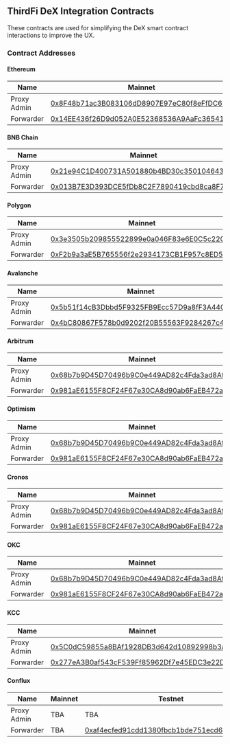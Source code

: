 ## ThirdFi DeX Integration Contracts

These contracts are used for simplifying the DeX smart contract interactions to improve the UX. 

### Contract Addresses

#### Ethereum

| Name              | Mainnet                                                                             | Testnet
|-------------------|-------------------------------------------------------------------------------------|-----------------------------------------
| Proxy Admin       | [0x8F48b71ac3B083106dD8907E97eC80f8eFfDC622](https://etherscan.io/address/0x8f48b71ac3b083106dd8907e97ec80f8effdc622) | [0xd98114d075158b2b8c7178118a0dcfdcd6b4fcf7](https://goerli.etherscan.io/address/0xd98114d075158b2b8c7178118a0dcfdcd6b4fcf7#readContract)
| Forwarder         | [0x14EE436f26D9d052A0E52368536A9AaFc36541c2](https://etherscan.io/address/0x14ee436f26d9d052a0e52368536a9aafc36541c2) | [0x03480A05c6CD9880c3B4dd664D7d49f7b45cF177](https://goerli.etherscan.io/address/0x03480A05c6CD9880c3B4dd664D7d49f7b45cF177#readProxyContract)

#### BNB Chain

| Name              | Mainnet                                                                             | Testnet
|-------------------|-------------------------------------------------------------------------------------|-----------------------------------------
| Proxy Admin       | [0x21e94C1D400731A501880b4BD30c3501046439c9](https://bscscan.com/address/0x21e94c1d400731a501880b4bd30c3501046439c9) | [0xdb55c5e54d40e8e53182a7c7dcb7bdd45356b567](https://testnet.bscscan.com/address/0xdb55c5e54d40e8e53182a7c7dcb7bdd45356b567)
| Forwarder         | [0x013B7E3D393DCE5fDb8C2F7890419cbd8ca8F7EE](https://bscscan.com/address/0x013b7e3d393dce5fdb8c2f7890419cbd8ca8f7ee) | [0x1a45939d2cd21f2fde107b0628e7848bc0661459](https://testnet.bscscan.com/address/0x1a45939d2cd21f2fde107b0628e7848bc0661459#readProxyContract)

#### Polygon

| Name              | Mainnet                                                                             | Testnet
|-------------------|-------------------------------------------------------------------------------------|-----------------------------------------
| Proxy Admin       | [0x3e3505b209855522899e0a046F83e6E0C5c2206b](https://polygonscan.com/address/0x3e3505b209855522899e0a046f83e6e0c5c2206b) | [0x38c352bbc0db6e6bba8bca211bf651180c7801e6](https://mumbai.polygonscan.com/address/0x38c352bbc0db6e6bba8bca211bf651180c7801e6)
| Forwarder         | [0xF2b9a3aE5B765556f2e2934173CB1F957c8ED50B](https://polygonscan.com/address/0xf2b9a3ae5b765556f2e2934173cb1f957c8ed50b) | [0x477b15afa64ba3ae52426215ab8407d176344719](https://mumbai.polygonscan.com/address/0x477b15afa64ba3ae52426215ab8407d176344719#readProxyContract)

#### Avalanche

| Name              | Mainnet                                                                             | Testnet
|-------------------|-------------------------------------------------------------------------------------|-----------------------------------------
| Proxy Admin       | [0x5b51f14cB3Dbbd5F9325FB9Ecc57D9a8fF3A440D](https://snowtrace.io/address/0x5b51f14cb3dbbd5f9325fb9ecc57d9a8ff3a440d) | [0xc26ff53b16097cdd77106358730383f628275e75](https://testnet.snowtrace.io/address/0xc26ff53b16097cdd77106358730383f628275e75)
| Forwarder         | [0x4bC80867F578b0d9202f20B55563F9284267c4df](https://snowtrace.io/address/0x4bc80867f578b0d9202f20b55563f9284267c4df) | [0x740Cc6f58fAA7ddE3337215a996610858E76f1b0](https://testnet.snowtrace.io/address/0x740Cc6f58fAA7ddE3337215a996610858E76f1b0#readProxyContract)

#### Arbitrum

| Name              | Mainnet                                                                             | Testnet
|-------------------|-------------------------------------------------------------------------------------|-----------------------------------------
| Proxy Admin       | [0x68b7b9D45D70496b9C0e449AD82c4Fda3ad8AfD5](https://arbiscan.io/address/0x68b7b9d45d70496b9c0e449ad82c4fda3ad8afd5) | [0xbf1d14a1a5ac7a3d556f1161ce972a1caf0301f3](https://goerli.arbiscan.io/address/0xbf1d14a1a5ac7a3d556f1161ce972a1caf0301f3)
| Forwarder         | [0x981aE6155F8CF24F67e30CA8d90ab6FaEB472aE5](https://arbiscan.io/address/0x981ae6155f8cf24f67e30ca8d90ab6faeb472ae5) | [0xa11Fc6C77b537Db9aD61e898D7CEaeB22c1ACbB1](https://goerli.arbiscan.io/address/0xa11Fc6C77b537Db9aD61e898D7CEaeB22c1ACbB1#readProxyContract)

#### Optimism

| Name              | Mainnet                                                                             | Testnet
|-------------------|-------------------------------------------------------------------------------------|-----------------------------------------
| Proxy Admin       | [0x68b7b9D45D70496b9C0e449AD82c4Fda3ad8AfD5](https://optimistic.etherscan.io/address/0x68b7b9D45D70496b9C0e449AD82c4Fda3ad8AfD5) | [0xb3756cb11935921ae368654e4bd0e9ccca3308c3](https://goerli-optimism.etherscan.io/address/0xb3756cb11935921ae368654e4bd0e9ccca3308c3)
| Forwarder         | [0x981aE6155F8CF24F67e30CA8d90ab6FaEB472aE5](https://optimistic.etherscan.io/address/0x981aE6155F8CF24F67e30CA8d90ab6FaEB472aE5) | [0xE3559d04Cfd810306a1BF8F820e42e73c14901A3](https://goerli-optimism.etherscan.io/address/0xE3559d04Cfd810306a1BF8F820e42e73c14901A3#readProxyContract)

#### Cronos

| Name              | Mainnet                                                                             | Testnet
|-------------------|-------------------------------------------------------------------------------------|-----------------------------------------
| Proxy Admin       | [0x68b7b9D45D70496b9C0e449AD82c4Fda3ad8AfD5](https://cronoscan.com/address/0x68b7b9d45d70496b9c0e449ad82c4fda3ad8afd5) | [0x05D1bb9B99E82bd0408dd670aB85E4e29AfbF833](https://testnet.cronoscan.com/address/0x05d1bb9b99e82bd0408dd670ab85e4e29afbf833)
| Forwarder         | [0x981aE6155F8CF24F67e30CA8d90ab6FaEB472aE5](https://cronoscan.com/address/0x981aE6155F8CF24F67e30CA8d90ab6FaEB472aE5) | [0xc7963592D629ebc02C769167E0a47C5D6dbdd491](https://testnet.cronoscan.com/address/0xc7963592D629ebc02C769167E0a47C5D6dbdd491#readProxyContract)

#### OKC

| Name              | Mainnet                                                                             | Testnet
|-------------------|-------------------------------------------------------------------------------------|-----------------------------------------
| Proxy Admin       | [0x68b7b9D45D70496b9C0e449AD82c4Fda3ad8AfD5](https://www.oklink.com/okc/address/0x68b7b9d45d70496b9c0e449ad82c4fda3ad8afd5) | [0x05D1bb9B99E82bd0408dd670aB85E4e29AfbF833](https://www.oklink.com/en/okc-test/address/0x05D1bb9B99E82bd0408dd670aB85E4e29AfbF833)
| Forwarder         | [0x981aE6155F8CF24F67e30CA8d90ab6FaEB472aE5](https://www.oklink.com/okc/address/0x981ae6155f8cf24f67e30ca8d90ab6faeb472ae5) | [0xc7963592D629ebc02C769167E0a47C5D6dbdd491](https://www.oklink.com/en/okc-test/address/0xc7963592D629ebc02C769167E0a47C5D6dbdd491)


#### KCC

| Name              | Mainnet                                                                             | Testnet
|-------------------|-------------------------------------------------------------------------------------|-----------------------------------------
| Proxy Admin       | [0x5C0dC59855a8BAf1928DB3d642d10892998b3a52](https://scan.kcc.io/address/0x5C0dC59855a8BAf1928DB3d642d10892998b3a52) |
| Forwarder         | [0x277eA3B0af543cF539Ff85962Df7e45EDC3e22D1](https://scan.kcc.io/address/0x277eA3B0af543cF539Ff85962Df7e45EDC3e22D1) | [0x6889BD771740F818bF4e3cFD16fDDc472E085B43](https://scan-testnet.kcc.network/address/0x6889BD771740F818bF4e3cFD16fDDc472E085B43)

#### Conflux

| Name              | Mainnet                                                                             | Testnet
|-------------------|-------------------------------------------------------------------------------------|-----------------------------------------
| Proxy Admin       | TBA | TBA
| Forwarder         | TBA | [0xaf4ecfed91cdd1380fbcb1bde751ecd617c1333e](https://evmtestnet.confluxscan.net/address/0xaf4ecfed91cdd1380fbcb1bde751ecd617c1333e)

